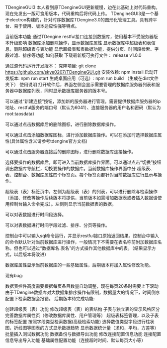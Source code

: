 TDengineGUI3
本人看到原TDengineGUI更新缓慢，边在此基础上对代码重构。现在先发出一版可食用版本，代码重构后将代码上传。
TDengineGUI3是一个基于electron构建的，针对时序数据库TDengine3.0的图形化管理工具。具有跨平台、易于使用、版本适应性强等特点。

当前版本功能
通过TDengine restful接口连接到数据库，使用基本不受服务器版本升级影响
数据库添加删除操作，显示数据库属性
显示数据库中超级表和表信息，删除超级表与表功能
显示超级表和表数据功能，提供分页、时间段检索、字段过滤、排序等功能
如何获取
下载最新版可执行文件：
release v1.0.0

通过源代码运行开发版本：
克隆项目: git clone https://github.com/skye0207/TDengineGUI.git
安装依赖: npm install
启动开发版本: npm run start
生成桌面应用（可选）: npm run build （生成在dist文件夹下）
使用说明
打开软件后，界面左侧会显示需要管理的数据库服务器列表和服务器中数据库列表，同时显示数据库服务器的版本号。



可以通过“新建连接”按钮，添加新的服务器进行管理。需要提供数据库服务器的ip地址、restful服务的端口号（默认为6041）、连接服务器的用户名和密码（默认为root:taosdata）



可以通过点击数据库后的删除图标，进行删除数据库操作。



可以通过点击添加数据库图标，进行添加数据库操作。可以在添加时选择数据库属性(具体属性含义请参考tdengine官方文档)



可以通过点击服务器连接后的删除图标，进行删除数据库连接操作。



选择要操作的数据库后，即可进入当前数据库操作界面。可以通过点击“切换”按钮调出数据库导航栏，切换要操作的数据库。当前数据库操作界面中分 超级表、表、控制台、数据库属性四个标签页。每个标签页都针对当前数据库进行显示与操作。



超级表（表）标签页中，左侧为超级表（表）的列表，可以进行删除与检索操作（添加、修改等操作后续版本将提供，当前版本如需增加数据表或者插入数据请使用控制台输入命令完成）。左侧则显示当前数据表的数据。





可以对表数据进行时间段选择。



可以对表数据进行时间字段过滤、排序、分页等操作。



控制台中可以输入sql命令运行，并显示restful接口原始返回结果。控制台中输入的命令默认针对当前数据库进行操作，一般情况下不需要在表名称前附加数据库名称。但也可以通过“数据库名.表名”的方式操作其他数据库中的表。（结果显示方式，以后版本将改进）



数据库属性显示当前数据库的一些基础属性，后期版本将加入属性修改功能。



现有bug:

数据表控件高度需要根据每页条目数量自动调整，现在每页20条时需要上下滚动
由于TDengine数据库对大数据集排序操作有限制，数据量大的情况下，时间倒序配置下检索数据会报错。
后期版本待完成功能:

创建超级表（表）功能
修改超级表（表）的表结构
子表与独立表的显示风格区分
完善数据库属性页（修改数据库属性、用户管理等）
超级表标签管理，以及子表的标签配置
按照字段类型检索数据(高级检索功能)
选择数值类型字段进行柱状图，折线图等图表的方式显示数据趋势
显示数据统计量（求和，平均，方差等）
批量插入测试数据功能
数据备份与数据导出功能
修改连接配置信息功能
连接配置信息导出导入功能
基础属性配置功能（连接超时时间、默认每页大小等）
